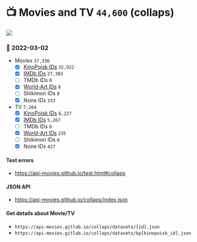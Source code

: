 # :tv: Movies and TV `44,600` (collaps)

<a href="https://API-Movies.github.io"><img src="https://API-Movies.github.io/banner.png?cache"></a>

### :date: 2022-03-02
- Movies `37,336`
  - [x] <a href="https://API-Movies.github.io/collaps/movie_kinopoisk_ids.json">KinoPoisk IDs</a> `32,922`
  - [x] <a href="https://API-Movies.github.io/collaps/movie_imdb_ids.json">IMDb IDs</a> `27,383`
  - [ ] TMDb IDs `0`
  - [x] <a href="https://API-Movies.github.io/collaps/movie_world_art_ids.json">World-Art IDs</a> `8`
  - [ ] Shikimori IDs `0`
  - [x] None IDs `333`
- TV `7,264`
  - [x] <a href="https://API-Movies.github.io/collaps/tv_kinopoisk_ids.json">KinoPoisk IDs</a> `6,227`
  - [x] <a href="https://API-Movies.github.io/collaps/tv_imdb_ids.json">IMDb IDs</a> `5,267`
  - [ ] TMDb IDs `0`
  - [x] <a href="https://API-Movies.github.io/collaps/tv_world_art_ids.json">World-Art IDs</a> `235`
  - [ ] Shikimori IDs `0`
  - [x] None IDs `427`
#### Test errors
- <a href='https://api-movies.github.io/test.html#collaps'>https://api-movies.github.io/test.html#collaps</a>
#### JSON API
- <a href='https://api-movies.github.io/collaps/index.json'>https://api-movies.github.io/collaps/index.json</a>
#### Get details about Movie/TV
- `https://api-movies.gitlab.io/collaps/datasets/[id].json`
- `https://api-movies.gitlab.io/collaps/datasets/kp[kinopoisk_id].json`

